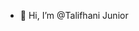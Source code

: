 - 👋 Hi, I’m @Talifhani Junior


<!---
TalifhaniJ/TalifhaniJ is a ✨ special ✨ repository because its `README.md` (this file) appears on your GitHub profile.
You can click the Preview link to take a look at your changes.
--->
